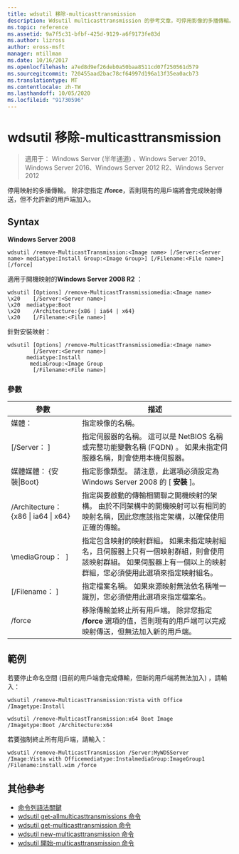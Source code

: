 ```yaml
---
title: wdsutil 移除-multicasttransmission
description: Wdsutil multicasttransmission 的參考文章，可停用影像的多播傳輸。
ms.topic: reference
ms.assetid: 9a7f5c31-bfbf-425d-9129-a6f9173fe83d
ms.author: lizross
author: eross-msft
manager: mtillman
ms.date: 10/16/2017
ms.openlocfilehash: a7ed8d9ef26deb0a50baa8511cd07f250561d579
ms.sourcegitcommit: 720455aad2bac78cf64997d196a13f35ea0acb73
ms.translationtype: MT
ms.contentlocale: zh-TW
ms.lasthandoff: 10/05/2020
ms.locfileid: "91730596"
---
```

# <a name="wdsutil-remove-multicasttransmission"></a>wdsutil 移除-multicasttransmission

> 適用于： Windows Server (半年通道) 、Windows Server 2019、Windows Server 2016、Windows Server 2012 R2、Windows Server 2012

停用映射的多播傳輸。 除非您指定 **/force**，否則現有的用戶端將會完成映射傳送，但不允許新的用戶端加入。

## <a name="syntax"></a>Syntax
**Windows Server 2008**
```
wdsutil /remove-MulticastTransmission:<Image name> [/Server:<Server name> mediatype:Install Group:<Image Group>] [/Filename:<File name>] [/force]
```
適用于開機映射的**Windows Server 2008 R2** ：
```
wdsutil [Options] /remove-MulticastTransmissiomedia:<Image name>
\x20    [/Server:<Server name>]
\x20  mediatype:Boot
\x20    /Architecture:{x86 | ia64 | x64}
\x20    [/Filename:<File name>]
```
針對安裝映射：
```
wdsutil [Options] /remove-MulticastTransmissiomedia:<Image name>
        [/Server:<Server name>]
      mediatype:Install
       mediaGroup:<Image Group
        [/Filename:<File name>]
```
### <a name="parameters"></a>參數
|參數|描述|
|-------|--------|
|媒體：<Image name>|指定映像的名稱。|
|[/Server： <Server name> ]|指定伺服器的名稱。 這可以是 NetBIOS 名稱或完整功能變數名稱 (FQDN) 。 如果未指定伺服器名稱，則會使用本機伺服器。|
媒體媒體： {安裝&#124;Boot}|指定影像類型。 請注意，此選項必須設定為 Windows Server 2008 的 [ **安裝** ]。|
|/Architecture： {x86 &#124; ia64 &#124; x64}|指定與要啟動的傳輸相關聯之開機映射的架構。 由於不同架構中的開機映射可以有相同的映射名稱，因此您應該指定架構，以確保使用正確的傳輸。|
|\mediaGroup： <Image group name> ]|指定包含映射的映射群組。 如果未指定映射組名，且伺服器上只有一個映射群組，則會使用該映射群組。 如果伺服器上有一個以上的映射群組，您必須使用此選項來指定映射組名。|
|[/Filename： <File name> ]|指定檔案名稱。 如果來源映射無法依名稱唯一識別，您必須使用此選項來指定檔案名。|
|/force|移除傳輸並終止所有用戶端。 除非您指定 **/force** 選項的值，否則現有的用戶端可以完成映射傳送，但無法加入新的用戶端。|
## <a name="examples"></a>範例
若要停止命名空間 (目前的用戶端會完成傳輸，但新的用戶端將無法加入) ，請輸入：
```
wdsutil /remove-MulticastTransmission:Vista with Office
/Imagetype:Install
```
```
wdsutil /remove-MulticastTransmission:x64 Boot Image
/Imagetype:Boot /Architecture:x64
```
若要強制終止所有用戶端，請輸入：
```
wdsutil /remove-MulticastTransmission /Server:MyWDSServer
/Image:Vista with Officemediatype:InstalmediaGroup:ImageGroup1
/Filename:install.wim /force
```
## <a name="additional-references"></a>其他參考
- [命令列語法關鍵](command-line-syntax-key.md)
- [wdsutil get-allmulticasttransmissions 命令](wdsutil-get-allmulticasttransmissions.md)
- [wdsutil get-multicasttransmission 命令](wdsutil-get-multicasttransmission.md)
- [wdsutil new-multicasttransmission 命令](wdsutil-new-multicasttransmission.md)
- [wdsutil 開始-multicasttransmission 命令](wdsutil-start-multicasttransmission.md)
